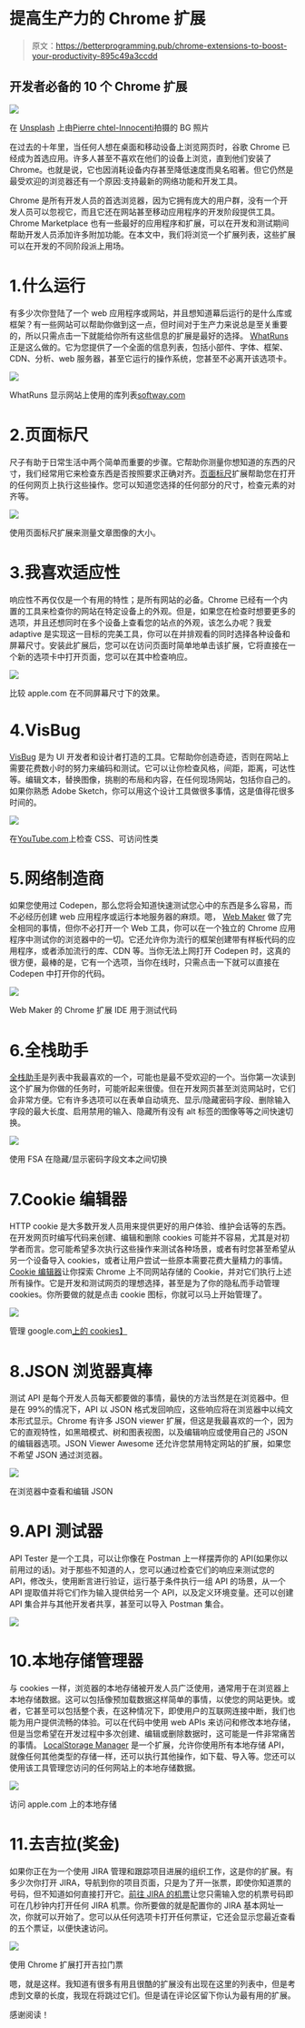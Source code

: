 # 提高生产力的 Chrome 扩展

> 原文：<https://betterprogramming.pub/chrome-extensions-to-boost-your-productivity-895c49a3ccdd>

## 开发者必备的 10 个 Chrome 扩展

![](img/7c4ea66a95cf10b6c7488e0c03cfc436.png)

在 [Unsplash](https://unsplash.com/s/photos/developer?utm_source=unsplash&utm_medium=referral&utm_content=creditCopyText) 上由[Pierre chtel-Innocenti](https://unsplash.com/@chatelp?utm_source=unsplash&utm_medium=referral&utm_content=creditCopyText)拍摄的 BG 照片

在过去的十年里，当任何人想在桌面和移动设备上浏览网页时，谷歌 Chrome 已经成为首选应用。许多人甚至不喜欢在他们的设备上浏览，直到他们安装了 Chrome。也就是说，它也因消耗设备内存甚至降低速度而臭名昭著。但它仍然是最受欢迎的浏览器还有一个原因:支持最新的网络功能和开发工具。

Chrome 是所有开发人员的首选浏览器，因为它拥有庞大的用户群，没有一个开发人员可以忽视它，而且它还在网站甚至移动应用程序的开发阶段提供工具。Chrome Marketplace 也有一些最好的应用程序和扩展，可以在开发和测试期间帮助开发人员添加许多附加功能。在本文中，我们将浏览一个扩展列表，这些扩展可以在开发的不同阶段派上用场。

# 1.什么运行

有多少次你登陆了一个 web 应用程序或网站，并且想知道幕后运行的是什么库或框架？有一些网站可以帮助你做到这一点，但时间对于生产力来说总是至关重要的，所以只需点击一下就能给你所有这些信息的扩展是最好的选择。 [WhatRuns](https://chrome.google.com/webstore/detail/whatruns/cmkdbmfndkfgebldhnkbfhlneefdaaip/related) 正是这么做的。它为您提供了一个全面的信息列表，包括小部件、字体、框架、CDN、分析、web 服务器，甚至它运行的操作系统，您甚至不必离开该选项卡。

![](img/98f14ded846f18f4f3db35817fb34e58.png)

WhatRuns 显示网站上使用的库列表[softway.com](http://softway.com)

# 2.页面标尺

尺子有助于日常生活中两个简单而重要的步骤。它帮助你测量你想知道的东西的尺寸，我们经常用它来检查东西是否按照要求正确对齐。[页面标尺](https://chrome.google.com/webstore/detail/page-ruler-redux/giejhjebcalaheckengmchjekofhhmal/related)扩展帮助您在打开的任何网页上执行这些操作。您可以知道您选择的任何部分的尺寸，检查元素的对齐等。

![](img/248a1f784455aa74813c2e3c452651ae.png)

使用页面标尺扩展来测量文章图像的大小。

# 3.我喜欢适应性

响应性不再仅仅是一个有用的特性；是所有网站的必备。Chrome 已经有一个内置的工具来检查你的网站在特定设备上的外观。但是，如果您在检查时想要更多的选项，并且还想同时在多个设备上查看您的站点的外观，该怎么办呢？我爱 adaptive 是实现这一目标的完美工具，你可以在并排观看的同时选择各种设备和屏幕尺寸。安装此扩展后，您可以在访问页面时简单地单击该扩展，它将直接在一个新的选项卡中打开页面，您可以在其中检查响应。

![](img/ed71b517afca44e32951bf01480e1bd5.png)

比较 apple.com 在不同屏幕尺寸下的效果。

# 4.VisBug

[VisBug](https://chrome.google.com/webstore/detail/visbug/cdockenadnadldjbbgcallicgledbeoc) 是为 UI 开发者和设计者打造的工具。它帮助你创造奇迹，否则在网站上需要花费数小时的努力来编码和测试。它可以让你检查风格，间距，距离，可达性等。编辑文本，替换图像，挑剔的布局和内容，在任何现场网站，包括你自己的。如果你熟悉 Adobe Sketch，你可以用这个设计工具做很多事情，这是值得花很多时间的。

![](img/7ebce1ca80efac063d50d071f2b7db33.png)

在[YouTube.com](http://youtube.com)上检查 CSS、可访问性类

# 5.网络制造商

如果您使用过 Codepen，那么您将会知道快速测试您心中的东西是多么容易，而不必经历创建 web 应用程序或运行本地服务器的麻烦。嗯， [Web Maker](https://chrome.google.com/webstore/detail/web-maker/lkfkkhfhhdkiemehlpkgjeojomhpccnh) 做了完全相同的事情，但你不必打开一个 Web 工具，你可以在一个独立的 Chrome 应用程序中测试你的浏览器中的一切。它还允许你为流行的框架创建带有样板代码的应用程序，或者添加流行的库、CDN 等。当你无法上网打开 Codepen 时，这真的很方便，最棒的是，它有一个选项，当你在线时，只需点击一下就可以直接在 Codepen 中打开你的代码。

![](img/aabb52d97decdb487612aae88610025d.png)

Web Maker 的 Chrome 扩展 IDE 用于测试代码

# 6.全栈助手

[全栈助手](https://chrome.google.com/webstore/detail/full-stack-assistant-deve/bmhedofbhiihlcfgkligllcjcmepgcnj?hl=en)是列表中我最喜欢的一个，可能也是最不受欢迎的一个。当你第一次读到这个扩展为你做的任务时，可能听起来很傻。但在开发网页甚至浏览网站时，它们会非常方便。它有许多选项可以在表单自动填充、显示/隐藏密码字段、删除输入字段的最大长度、启用禁用的输入、隐藏所有没有 alt 标签的图像等等之间快速切换。

![](img/030a644ff55eb9099ba9986ff5577d23.png)

使用 FSA 在隐藏/显示密码字段文本之间切换

# 7.Cookie 编辑器

HTTP cookie 是大多数开发人员用来提供更好的用户体验、维护会话等的东西。在开发网页时编写代码来创建、编辑和删除 cookies 可能并不容易，尤其是对初学者而言。您可能希望多次执行这些操作来测试各种场景，或者有时您甚至希望从另一个设备导入 cookies，或者让用户尝试一些原本需要花费大量精力的事情。 [Cookie 编辑器](https://chrome.google.com/webstore/detail/cookie-editor/hlkenndednhfkekhgcdicdfddnkalmdm)让你探索 Chrome 上不同网站存储的 Cookie，并对它们执行上述所有操作。它是开发和测试网页的理想选择，甚至是为了你的隐私而手动管理 cookies。你所要做的就是点击 cookie 图标，你就可以马上开始管理了。

![](img/b5b965f7d19d0371993767b700133e5e.png)

管理 google.com[上的 cookies】](http://google.com)

# 8.JSON 浏览器真棒

测试 API 是每个开发人员每天都要做的事情，最快的方法当然是在浏览器中。但是在 99%的情况下，API 以 JSON 格式发回响应，这些响应将在浏览器中以纯文本形式显示。Chrome 有许多 JSON viewer 扩展，但这是我最喜欢的一个，因为它的直观特性，如黑暗模式、树和图表视图，以及编辑响应或使用自己的 JSON 的编辑器选项。JSON Viewer Awesome 还允许您禁用特定网站的扩展，如果您不希望 JSON 通过浏览器。

![](img/01dc30a454fd96c003c1833191e66d8a.png)

在浏览器中查看和编辑 JSON

# 9.API 测试器

API Tester 是一个工具，可以让你像在 Postman 上一样摆弄你的 API(如果你以前用过的话)。对于那些不知道的人，您可以通过检查它们的响应来测试您的 API，修改头，使用断言进行验证，运行基于条件执行一组 API 的场景，从一个 API 提取值并将它们作为输入提供给另一个 API，以及定义环境变量。还可以创建 API 集合并与其他开发者共享，甚至可以导入 Postman 集合。

![](img/3d89a598e24fcaa15413b15aa0095453.png)

# 10.本地存储管理器

与 cookies 一样，浏览器的本地存储被开发人员广泛使用，通常用于在浏览器上本地存储数据。这可以包括像预加载数据这样简单的事情，以使您的网站更快。或者，它甚至可以包括整个表，在这种情况下，即使用户的互联网连接中断，我们也能为用户提供流畅的体验。可以在代码中使用 web APIs 来访问和修改本地存储，但是当您希望在开发过程中多次创建、编辑或删除数据时，这可能是一件非常痛苦的事情。 [LocalStorage Manager](https://chrome.google.com/webstore/detail/localstorage-manager/fkhoimdhngkiicbjobkinobjkoefhkap) 是一个扩展，允许你使用所有本地存储 API，就像任何其他类型的存储一样，还可以执行其他操作，如下载、导入等。您还可以使用该工具管理您访问的任何网站上的本地存储数据。

![](img/d4806ab6f7787a469d5245596168b485.png)

访问 apple.com 上的本地存储

# 11.去吉拉(奖金)

如果你正在为一个使用 JIRA 管理和跟踪项目进展的组织工作，这是你的扩展。有多少次你打开 JIRA，导航到你的项目页面，只是为了开一张票，即使你知道票的号码，但不知道如何直接打开它。[前往 JIRA 的机票](https://chrome.google.com/webstore/detail/goto-ticket-for-jira%C2%AE/fadmblaffmamblcgglngiggkdmolofhb/related)让您只需输入您的机票号码即可在几秒钟内打开任何 JIRA 机票。你所要做的就是配置你的 JIRA 基本网址一次，你就可以开始了。您可以从任何选项卡打开任何票证，它还会显示您最近查看的五个票证，以便快速访问。

![](img/679d83fa71991bafeee0dab0368b2bd6.png)

使用 Chrome 扩展打开吉拉门票

嗯，就是这样。我知道有很多有用且很酷的扩展没有出现在这里的列表中，但是考虑到文章的长度，我现在将跳过它们。但是请在评论区留下你认为最有用的扩展。

感谢阅读！